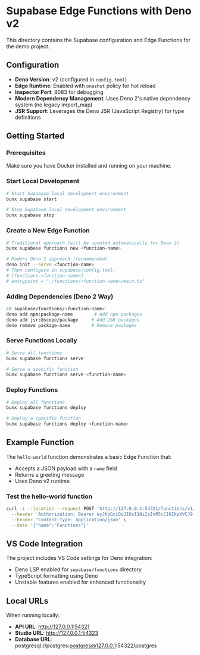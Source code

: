 # Supabase Edge Functions with Deno v2

This directory contains the Supabase configuration and Edge Functions for the demo project.

## Configuration

- **Deno Version**: v2 (configured in `config.toml`)
- **Edge Runtime**: Enabled with `oneshot` policy for hot reload
- **Inspector Port**: 8083 for debugging
- **Modern Dependency Management**: Uses Deno 2's native dependency system (no legacy import_map)
- **JSR Support**: Leverages the Deno JSR (JavaScript Registry) for type definitions

## Getting Started

### Prerequisites

Make sure you have Docker installed and running on your machine.

### Start Local Development

```bash
# Start Supabase local development environment
bunx supabase start

# Stop Supabase local development environment
bunx supabase stop
```

### Create a New Edge Function

```bash
# Traditional approach (will be updated automatically for Deno 2)
bunx supabase functions new <function-name>

# Modern Deno 2 approach (recommended)
deno init --serve <function-name>
# Then configure in supabase/config.toml:
# [functions.<function-name>]
# entrypoint = "./functions/<function-name>/main.ts"
```

### Adding Dependencies (Deno 2 Way)

```bash
cd supabase/functions/<function-name>
deno add npm:package-name        # Add npm packages
deno add jsr:@scope/package     # Add JSR packages
deno remove package-name        # Remove packages
```

### Serve Functions Locally

```bash
# Serve all functions
bunx supabase functions serve

# Serve a specific function
bunx supabase functions serve <function-name>
```

### Deploy Functions

```bash
# Deploy all functions
bunx supabase functions deploy

# Deploy a specific function
bunx supabase functions deploy <function-name>
```

## Example Function

The `hello-world` function demonstrates a basic Edge Function that:
- Accepts a JSON payload with a `name` field
- Returns a greeting message
- Uses Deno v2 runtime

### Test the hello-world function

```bash
curl -i --location --request POST 'http://127.0.0.1:54321/functions/v1/hello-world' \
  --header 'Authorization: Bearer eyJhbGciOiJIUzI1NiIsInR5cCI6IkpXVCJ9.eyJpc3MiOiJzdXBhYmFzZS1kZW1vIiwicm9sZSI6ImFub24iLCJleHAiOjE5ODM4MTI5OTZ9.CRXP1A7WOeoJeXxjNni43kdQwgnWNReilDMblYTn_I0' \
  --header 'Content-Type: application/json' \
  --data '{"name":"Functions"}'
```

## VS Code Integration

The project includes VS Code settings for Deno integration:
- Deno LSP enabled for `supabase/functions` directory
- TypeScript formatting using Deno
- Unstable features enabled for enhanced functionality

## Local URLs

When running locally:
- **API URL**: http://127.0.0.1:54321
- **Studio URL**: http://127.0.0.1:54323
- **Database URL**: postgresql://postgres:postgres@127.0.0.1:54322/postgres 